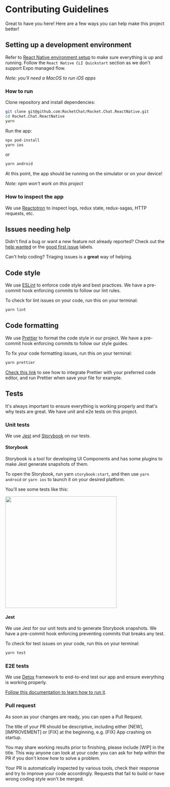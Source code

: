 # Contributing Guidelines 

Great to have you here! Here are a few ways you can help make this project better!

## Setting up a development environment

Refer to [React Native environment setup](https://reactnative.dev/docs/environment-setup) to make sure everything is up and running.
Follow the `React Native CLI Quickstart` section as we don't support Expo managed flow.

*Note: you'll need a MacOS to run iOS apps*

### How to run

Clone repository and install dependencies:
```sh
git clone git@github.com:RocketChat/Rocket.Chat.ReactNative.git
cd Rocket.Chat.ReactNative
yarn
```

Run the app:
```sh
npx pod-install
yarn ios
```

or

```sh
yarn android
```

At this point, the app should be running on the simulator or on your device!

*Note: npm won't work on this project*

### How to inspect the app

We use [Reactotron](https://github.com/infinitered/reactotron) to inspect logs, redux state, redux-sagas, HTTP requests, etc.

## Issues needing help

Didn't find a bug or want a new feature not already reported? Check out the [help wanted](https://github.com/RocketChat/Rocket.Chat.ReactNative/issues?q=is%3Aissue+is%3Aopen+label%3A%22%F0%9F%91%8B+help+wanted%22) or the [good first issue](https://github.com/RocketChat/Rocket.Chat.ReactNative/issues?q=is%3Aissue+is%3Aopen+label%3A%22%F0%9F%8D%AD+good+first+issue%22) labels.

Can't help coding? Triaging issues is a **great** way of helping.

## Code style

We use [ESLint](https://eslint.org/) to enforce code style and best practices. We have a pre-commit hook enforcing commits to follow our lint rules.

To check for lint issues on your code, run this on your terminal:

```sh
yarn lint
```

## Code formatting

We use [Prettier](https://prettier.io) to format the code style in our project. We have a pre-commit hook enforcing commits to follow our style guides.

To fix your code formatting issues, run this on your terminal:

```sh
yarn prettier
```

[Check this link](https://prettier.io/docs/en/editors.html) to see how to integrate Prettier with your preferred code editor, and run Prettier when save your file for example.

## Tests

It's always important to ensure everything is working properly and that's why tests are great. We have unit and e2e tests on this project.

### Unit tests

We use [Jest](https://jestjs.io/) and [Storybook](https://storybook.js.org/) on our tests.

#### Storybook

Storybook is a tool for developing UI Components and has some plugins to make Jest generate snapshots of them.

To open the Storybook, run yarn `storybook:start`, and then use `yarn android` or `yarn ios` to launch it on your desired platform.

You'll see some tests like this:

<img src="https://user-images.githubusercontent.com/804994/89677725-56393200-d8c4-11ea-84b0-213be1d24e98.png" width="350" />

#### Jest

We use Jest for our unit tests and to generate Storybook snapshots. We have a pre-commit hook enforcing preventing commits that breaks any test.

To check for test issues on your code, run this on your terminal:

```sh
yarn test
```

### E2E tests

We use [Detox](https://github.com/wix/Detox) framework to end-to-end test our app and ensure everything is working properly.

[Follow this documentation to learn how to run it](https://github.com/RocketChat/Rocket.Chat.ReactNative/blob/develop/e2e).

### Pull request

As soon as your changes are ready, you can open a Pull Request.

The title of your PR should be descriptive, including either [NEW], [IMPROVEMENT] or [FIX] at the beginning, e.g. [FIX] App crashing on startup.

You may share working results prior to finishing, please include [WIP] in the title. This way anyone can look at your code: you can ask for help within the PR if you don't know how to solve a problem.

Your PR is automatically inspected by various tools, check their response and try to improve your code accordingly. Requests that fail to build or have wrong coding style won't be merged.
